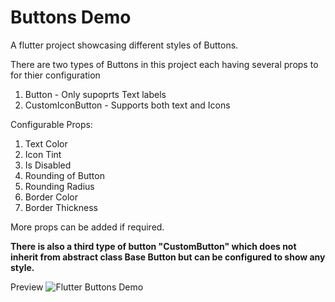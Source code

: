 # Buttons Demo
A flutter project showcasing different styles of Buttons.

There are two types of Buttons in this project each having several props to for thier configuration

1. Button - Only supoprts Text labels
2. CustomIconButton - Supports both text and Icons

Configurable Props:
1. Text Color
2. Icon Tint
3. Is Disabled
4. Rounding of Button
5. Rounding Radius
6. Border Color
7. Border Thickness

More props can be added if required.

**There is also a third type of button "CustomButton" which does not inherit from abstract class Base Button but can be configured to show any style.**

Preview
![Flutter Buttons Demo](https://user-images.githubusercontent.com/89065286/165265454-3a598e57-f941-4ab6-bda0-98440b2d674e.png)
